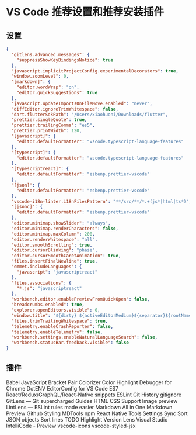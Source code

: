# VS Code 推荐设置和推荐安装插件

## 设置

```json
{
  "gitlens.advanced.messages": {
    "suppressShowKeyBindingsNotice": true
  },
  "javascript.implicitProjectConfig.experimentalDecorators": true,
  "window.zoomLevel": 0,
  "[markdown]": {
    "editor.wordWrap": "on",
    "editor.quickSuggestions": true
  },
  "javascript.updateImportsOnFileMove.enabled": "never",
  "diffEditor.ignoreTrimWhitespace": false,
  "dart.flutterSdkPath": "/Users/xiaohuoni/Downloads/flutter",
  "prettier.singleQuote": true,
  "prettier.trailingComma": "es5",
  "prettier.printWidth": 120,
  "[javascript]": {
    "editor.defaultFormatter": "vscode.typescript-language-features"
  },
  "[typescript]": {
    "editor.defaultFormatter": "vscode.typescript-language-features"
  },
  "[typescriptreact]": {
    "editor.defaultFormatter": "esbenp.prettier-vscode"
  },
  "[json]": {
    "editor.defaultFormatter": "esbenp.prettier-vscode"
  },
  "vscode-i18n-linter.i18nFilesPattern": "**/src/**/*.+(js*|html|ts*)",
  "[jsonc]": {
    "editor.defaultFormatter": "esbenp.prettier-vscode"
  },
  "editor.minimap.showSlider": "always",
  "editor.minimap.renderCharacters": false,
  "editor.minimap.maxColumn": 200,
  "editor.renderWhitespace": "all",
  "editor.smoothScrolling": true,
  "editor.cursorBlinking": "phase",
  "editor.cursorSmoothCaretAnimation": true,
  "files.insertFinalNewline": true,
  "emmet.includeLanguages": {
    "javascript": "javascriptreact"
  },
  "files.associations": {
    "*.js": "javascriptreact"
  },
  "workbench.editor.enablePreviewFromQuickOpen": false,
  "breadcrumbs.enabled": true,
  "explorer.openEditors.visible": 0,
  "window.title": "${dirty} ${activeEditorMedium}${separator}${rootName}",
  "files.trimTrailingWhitespace": true,
  "telemetry.enableCrashReporter": false,
  "telemetry.enableTelemetry": false,
  "workbench.settings.enableNaturalLanguageSearch": false,
  "workbench.statusBar.feedback.visible": false
}
```

## 插件

Babel JavaScript
Bracket Pair Colorizer
Color Highlight
Debugger for Chrome
DotENV
EditorConfig for VS Code
ES7 React/Redux/GraphQL/React-Native snippets
ESLint
Git History
gitignore
GitLens — Git supercharged
Guides
HTML CSS Support
Image preview
LintLens — ESLint rules made easier
Markdown All in One
Markdown Preview Github Styling
MDTools
npm
React Native Tools
Settings Sync
Sort JSON objects
Sort lines
TODO Highlight
Version Lens
Visual Studio IntelliCode - Preview
vscode-icons
vscode-styled-jsx
